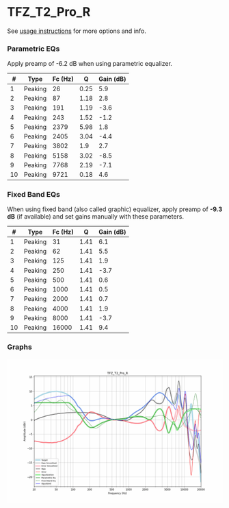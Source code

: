 # TFZ_T2_Pro_R
See [usage instructions](https://github.com/jaakkopasanen/AutoEq#usage) for more options and info.

### Parametric EQs
Apply preamp of -6.2 dB when using parametric equalizer.

|   # | Type    |   Fc (Hz) |    Q |   Gain (dB) |
|-----|---------|-----------|------|-------------|
|   1 | Peaking |        26 | 0.25 |         5.9 |
|   2 | Peaking |        87 | 1.18 |         2.8 |
|   3 | Peaking |       191 | 1.19 |        -3.6 |
|   4 | Peaking |       243 | 1.52 |        -1.2 |
|   5 | Peaking |      2379 | 5.98 |         1.8 |
|   6 | Peaking |      2405 | 3.04 |        -4.4 |
|   7 | Peaking |      3802 | 1.9  |         2.7 |
|   8 | Peaking |      5158 | 3.02 |        -8.5 |
|   9 | Peaking |      7768 | 2.19 |        -7.1 |
|  10 | Peaking |      9721 | 0.18 |         4.6 |

### Fixed Band EQs
When using fixed band (also called graphic) equalizer, apply preamp of **-9.3 dB** (if available) and set gains manually with these parameters.

|   # | Type    |   Fc (Hz) |    Q |   Gain (dB) |
|-----|---------|-----------|------|-------------|
|   1 | Peaking |        31 | 1.41 |         6.1 |
|   2 | Peaking |        62 | 1.41 |         5.5 |
|   3 | Peaking |       125 | 1.41 |         1.9 |
|   4 | Peaking |       250 | 1.41 |        -3.7 |
|   5 | Peaking |       500 | 1.41 |         0.6 |
|   6 | Peaking |      1000 | 1.41 |         0.5 |
|   7 | Peaking |      2000 | 1.41 |         0.7 |
|   8 | Peaking |      4000 | 1.41 |         1.9 |
|   9 | Peaking |      8000 | 1.41 |        -3.7 |
|  10 | Peaking |     16000 | 1.41 |         9.4 |

### Graphs
![](./TFZ_T2_Pro_R.png)

